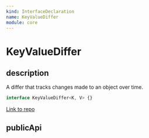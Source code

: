 ```yaml
---
kind: InterfaceDeclaration
name: KeyValueDiffer
module: core
---
```


# KeyValueDiffer

## description

A differ that tracks changes made to an object over time.

```ts
interface KeyValueDiffer<K, V> {}
```

[Link to repo](https://github.com/timdeschryver/angular/blob/master/packages/core/src/change_detection/differs/keyvalue_differs.ts#L18-L38)

## publicApi
